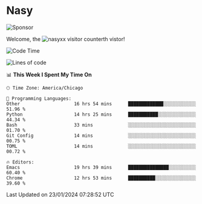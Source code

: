 # Nasy

<!--
<p align="center">
<img height="200" src="https://github-readme-stats.vercel.app/api?username=nasyxx&count_private=true&show_icons=true&theme=dracula&include_all_commits=true"/>
<img height="200" src="https://github-readme-stats.vercel.app/api/top-langs/?username=nasyxx&theme=dracula&hide=html,jupyter+notebook&count_private=true&show_icons=true"/>
</p>

  
----------------
-->

![Sponsor](https://img.shields.io/static/v1.svg?label=Sponsor&message=%E2%9D%A4&logo=GitHub&style=flat&color=pink)
 
Welcome, the ![nasyxx visitor counter](https://count.getloli.com/get/@nasyxx?theme=rule34)th vistor!
 
<!--START_SECTION:waka-->
![Code Time](http://img.shields.io/badge/Code%20Time-4%2C257%20hrs%2042%20mins-blue)

![Lines of code](https://img.shields.io/badge/From%20Hello%20World%20I%27ve%20Written-6.3%20million%20lines%20of%20code-blue)

📊 **This Week I Spent My Time On** 

```text
🕑︎ Time Zone: America/Chicago

💬 Programming Languages: 
Other                    16 hrs 54 mins      █████████████░░░░░░░░░░░░   51.96 % 
Python                   14 hrs 25 mins      ███████████░░░░░░░░░░░░░░   44.34 % 
Bash                     33 mins             ░░░░░░░░░░░░░░░░░░░░░░░░░   01.70 % 
Git Config               14 mins             ░░░░░░░░░░░░░░░░░░░░░░░░░   00.75 % 
TOML                     14 mins             ░░░░░░░░░░░░░░░░░░░░░░░░░   00.72 % 

🔥 Editors: 
Emacs                    19 hrs 39 mins      ███████████████░░░░░░░░░░   60.40 % 
Chrome                   12 hrs 53 mins      ██████████░░░░░░░░░░░░░░░   39.60 % 
```


 Last Updated on 23/01/2024 07:28:52 UTC
<!--END_SECTION:waka-->

<!-- ![visitors](https://visitor-badge.laobi.icu/badge?page_id=nasyxx.nasyxx) -->
